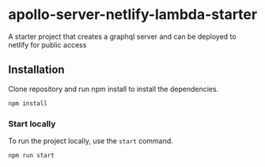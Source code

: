 # apollo-server-netlify-lambda-starter
A starter project that creates a graphql server and can be deployed to netlify for public access

## Installation

Clone repository and run npm install to install the dependencies.

```bash
npm install
```

### Start locally

To run the project locally, use the `start` command.

```bash
npm run start
```
